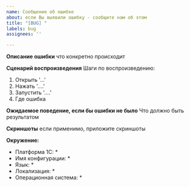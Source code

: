 ```yaml
---
name: Сообщение об ошибке
about: если Вы выявили ошибку - сообщите нам об этом
title: "[BUG] "
labels: bug
assignees: ''

---
```


**Описание ошибки**
что конкретно происходит

**Сценарий воспроизведения**
Шаги по воспроизведению:
1. Открыть '...'
2. Нажать '....'
3. Запустить '....'
4. Где ошибка

**Ожидаемое поведение, если бы ошибки не было**
Что должно быть результатом

**Скриншоты**
если применимо, приложите скриншоты

**Окружение:**

   - Платформа 1С: *
   - Имя конфигурации: *
   - Язык: *
   - Локализация: *
   - Операционная система: *

<!-- **Дополнительный контекст**

- Типовая или не типовая конфигурация ?
- Включен ли режим защиты от опасных действий
- и т.д. -->
